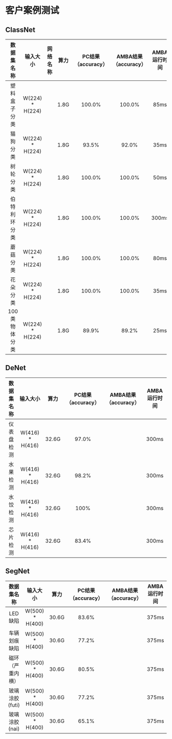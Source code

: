 客户案例测试
====================================

## ClassNet
| 数据集名称 | 输入大小 | 网络名称 |算力 | PC结果（accuracy） |	AMBA结果（accuracy）| AMBA运行时间 |
| :------: | :------: | :------: | :------: | :------: | :------: | :------: |
| 塑料盒子分类 | W(224) * H(224) | | 1.8G | 100.0% | 100.0% | 85ms
| 猫狗分类 | W(224) * H(224) |  | 1.8G | 93.5% | 92.0% | 35ms
| 树轮分类 | W(224) * H(224) | | 1.8G | 100.0% | 100.0% | 50ms
| 伯特利环分类 | W(224) * H(224) | | 1.8G | 100.0% | 100.0% | 300ms
| 蘑菇分类 | W(224) * H(224) | | 1.8G | 100.0% | 100.0% | 80ms
| 花朵分类 | W(224) * H(224) | | 1.8G | 100.0% | 100.0% | 35ms
| 100类物体分类 | W(224) * H(224) | | 1.8G | 89.9% | 89.2% | 25ms

## DeNet
| 数据集名称 | 输入大小 | 算力 | PC结果（accuracy） |	AMBA结果（accuracy）| AMBA运行时间 |
| :------: | :------: | :------: | :------: | :------: | :------: |
| 仪表盘检测 |	W(416) * H(416) | 32.6G | 97.0% |  | 300ms
| 水果检测 | W(416) * H(416) | 32.6G | 98.2% |  | 300ms
| 水饺检测 | W(416) * H(416) | 32.6G | 100% |  | 300ms
| 芯片检测 | W(416) * H(416) | 32.6G | 83.4% |  | 300ms


## SegNet
| 数据集名称 | 输入大小 | 算力 | PC结果（accuracy） |	AMBA结果（accuracy）| AMBA运行时间 |
| :------: | :------: | :------: | :------: | :------: | :------: |
| LED缺陷 | W(500) * H(400) | 30.6G | 83.6% |  | 375ms
| 车辆划痕缺陷 | W(500) * H(400) | 30.6G | 77.2% |  | 375ms
| 磁环（严重内横） | W(500) * H(400) | 30.6G | 80.5% |  | 375ms
| 玻璃涂胶(futi) | W(500) * H(400) | 30.6G | 77.2% |  | 375ms
| 玻璃涂胶(nai) | W(500) * H(400) | 30.6G | 65.1%	|  | 375ms
